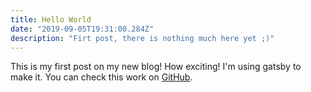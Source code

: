 ```yaml
---
title: Hello World
date: "2019-09-05T19:31:00.284Z"
description: "Firt post, there is nothing much here yet ;)"
---
```


This is my first post on my new blog! How exciting! I'm using gatsby to make it. You can check this work on [GitHub](https://github.com/mattdeveloper).
